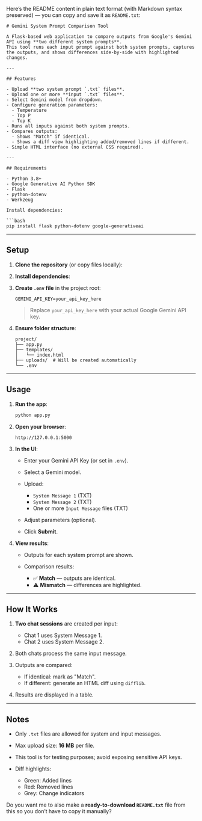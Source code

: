Here’s the README content in plain text format (with Markdown syntax preserved) — you can copy and save it as `README.txt`:

````
# Gemini System Prompt Comparison Tool

A Flask-based web application to compare outputs from Google's Gemini API using **two different system prompts**.  
This tool runs each input prompt against both system prompts, captures the outputs, and shows differences side-by-side with highlighted changes.

---

## Features

- Upload **two system prompt `.txt` files**.
- Upload one or more **input `.txt` files**.
- Select Gemini model from dropdown.
- Configure generation parameters:
  - Temperature
  - Top P
  - Top K
- Runs all inputs against both system prompts.
- Compares outputs:
  - Shows "Match" if identical.
  - Shows a diff view highlighting added/removed lines if different.
- Simple HTML interface (no external CSS required).

---

## Requirements

- Python 3.8+
- Google Generative AI Python SDK
- Flask
- python-dotenv
- Werkzeug

Install dependencies:

```bash
pip install flask python-dotenv google-generativeai
````

---

## Setup

1. **Clone the repository** (or copy files locally):

2. **Install dependencies**:

3. **Create `.env` file** in the project root:

   ```
   GEMINI_API_KEY=your_api_key_here
   ```

   > Replace `your_api_key_here` with your actual Google Gemini API key.

4. **Ensure folder structure**:

   ```
   project/
   ├── app.py
   ├── templates/
   │   └── index.html
   ├── uploads/  # Will be created automatically
   └── .env
   ```

---

## Usage

1. **Run the app**:

   ```bash
   python app.py
   ```

2. **Open your browser**:

   ```
   http://127.0.0.1:5000
   ```

3. **In the UI**:

   * Enter your Gemini API Key (or set in `.env`).
   * Select a Gemini model.
   * Upload:

     * `System Message 1` (TXT)
     * `System Message 2` (TXT)
     * One or more `Input Message` files (TXT)
   * Adjust parameters (optional).
   * Click **Submit**.

4. **View results**:

   * Outputs for each system prompt are shown.
   * Comparison results:

     * ✅ **Match** — outputs are identical.
     * ⚠ **Mismatch** — differences are highlighted.

---

## How It Works

1. **Two chat sessions** are created per input:

   * Chat 1 uses System Message 1.
   * Chat 2 uses System Message 2.
2. Both chats process the same input message.
3. Outputs are compared:

   * If identical: mark as "Match".
   * If different: generate an HTML diff using `difflib`.
4. Results are displayed in a table.

---

## Notes

* Only `.txt` files are allowed for system and input messages.
* Max upload size: **16 MB** per file.
* This tool is for testing purposes; avoid exposing sensitive API keys.
* Diff highlights:

  * Green: Added lines
  * Red: Removed lines
  * Grey: Change indicators

Do you want me to also make a **ready-to-download `README.txt`** file from this so you don’t have to copy it manually?
```
